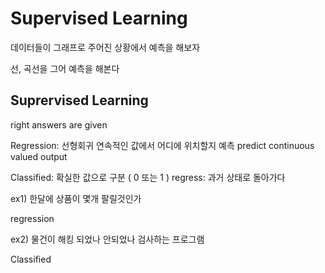 Supervised Learning
===

데이터들이 그래프로 주어진 상황에서 예측을 해보자

선, 곡선을 그어 예측을 해본다


Suprervised Learning 
---
right answers are given

Regression: 선형회귀 
연속적인 값에서 어디에 위치할지 예측
predict continuous valued output

Classified: 확실한 값으로 구분 ( 0 또는 1 )
regress: 과거 상태로 돌아가다

ex1) 한달에 상품이 몇개 팔릴것인가

regression

ex2) 물건이 해킹 되었나 안되었나 검사하는 프로그램

Classified



